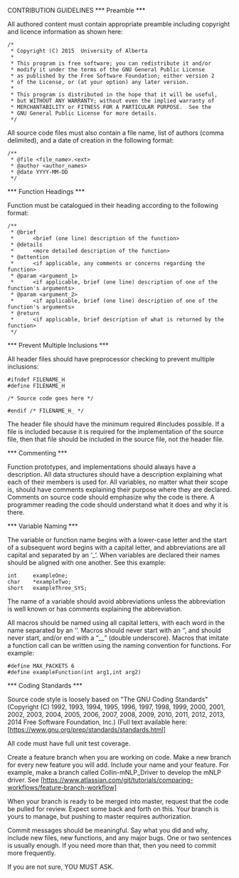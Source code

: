 CONTRIBUTION GUIDELINES
*** Preamble ***

All authored content must contain appropriate preamble including copyright and licence information as shown here:
```
/*
 * Copyright (C) 2015  University of Alberta
 *
 * This program is free software; you can redistribute it and/or
 * modify it under the terms of the GNU General Public License
 * as published by the Free Software Foundation; either version 2
 * of the License, or (at your option) any later version.
 *
 * This program is distributed in the hope that it will be useful,
 * but WITHOUT ANY WARRANTY; without even the implied warranty of
 * MERCHANTABILITY or FITNESS FOR A PARTICULAR PURPOSE.  See the
 * GNU General Public License for more details.
 */
 ````
All source code files must also contain a file name, list of authors (comma delimited), and a date of creation in the following format:
```
/**
 * @file <file_name>.<ext>
 * @author <author_names>
 * @date YYYY-MM-DD
 */
 ```
*** Function Headings ***

Function must be catalogued in their heading according to the following format:

```
/**
 * @brief
 * 		<brief (one line) description of the function>
 * @details
 * 		<more detailed description of the function>
 * @attention
 * 		<if applicable, any comments or concerns regarding the function>
 * @param <argument_1>
 * 		<if applicable, brief (one line) description of one of the function's arguments>
 * @param <argument_2>
 * 		<if applicable, brief (one line) description of one of the function's arguments>
 * @return
 * 		<if applicable, brief description of what is returned by the function>
 */
 ```
*** Prevent Multiple Inclusions ***

All header files should have preprocessor checking to prevent multiple inclusions:
```
#ifndef FILENAME_H
#define FILENAME_H

/* Source code goes here */

#endif /* FILENAME_H_ */
```
The header file should have the minimum required #includes possible. If a file is included because it is required for the implementation of the source file, then that file should be included in the source file, not the header file.

*** Commenting ***

Function prototypes, and implementations should always have a description.
All data structures should have a description explaining what each of their members is used for.
All variables, no matter what their scope is, should have comments explaining their purpose where they are declared.
Comments on source code should emphasize why the code is there. A programmer reading the code should understand what it does and why it is there.

*** Variable Naming ***

The variable or function name begins with a lower-case letter and the start of a subsequent word begins with a capital letter, and abbreviations are all capital and separated by an ‘_’. When variables are declared their names should be aligned with one another. See this example:
```
int     exampleOne;
char    *exampleTwo;
short   exampleThree_SYS;
```
The name of a variable should avoid abbreviations unless the abbreviation is well known or has comments explaining the abbreviation.

All macros should be named using all capital letters, with each word in the name separated by an ‘’. Macros should never start with an ‘’, and should never start, and/or end with a “__” (double underscore). Macros that imitate a function call can be written using the naming convention for functions. For example:

```
#define MAX_PACKETS 6
#define exampleFunction(int arg1,int arg2)
```
*** Coding Standards ***

Source code style is loosely based on "The GNU Coding Standards" (Copyright (C) 1992, 1993, 1994, 1995, 1996, 1997, 1998, 1999, 2000, 2001, 2002, 2003, 2004, 2005, 2006, 2007, 2008, 2009, 2010, 2011, 2012, 2013, 2014 Free Software Foundation, Inc.) (Full text available here: [https://www.gnu.org/prep/standards/standards.html]

All code must have full unit test coverage.

Create a feature branch when you are working on code. Make a new branch for every new feature you will add. Include your name and your feature. For example, make a branch called Collin-mNLP_Driver to develop the mNLP driver. See [https://www.atlassian.com/git/tutorials/comparing-workflows/feature-branch-workflow]

When your branch is ready to be merged into master, request that the code be pulled for review. Expect some back and forth on this. Your branch is yours to manage, but pushing to master requires authorization.

Commit messages should be meaningful. Say what you did and why, include new files, new functions, and any major bugs. One or two sentences is usually enough. If you need more than that, then you need to commit more frequently.

If you are not sure, YOU MUST ASK.
